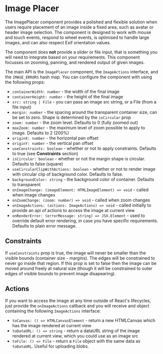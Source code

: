 # Image Placer

The ImagePlacer component provides a polished and flexible solution when
users require placement of an image inside a fixed area, such as avatar or header image selection.
The component is designed to work with mouse and touch events, respond to wheel events, is optimised
to handle large images, and can also respect Exif orientation values.

The component does **not** provide a slider or file input, that is something you will need to integrate
based on your requirements. This component focusses on zooming, panning, and rendered output of given images.

The main API is the `ImagePlacer` component, the `ImageActions` interface, and the `IMAGE_ERRORS` hash map. You can configure
the component with using the following props:

- `containerWidth: number` - the width of the final image
- `containerHeight: number` - the height of the final image
- `src: string | File` - you can pass an image src string, or a File (from a file input)
- `margin: number` - the spacing around the transparent container size, can be set to zero. Shape is determined by the `isCircular` prop
- `zoom: number` - the zoom level. Defaults to 0 (fully zoomed out)
- `maxZoom: number` - the maximum level of zoom possible to apply to image. Defaults to 2 (200%)
- `originX: number` - the horizontal pan offset
- `originY: number` - the vertical pan offset
- `useConstraints: boolean` - whether or not to apply constraints. Defaults to true (see **Constraints** section)
- `isCircular: boolean` - whether or not the margin shape is circular. Defaults to false (square)
- `useCircularClipWithActions: boolean` - whether or not to render image with circular clip of background color. Defaults to false.
- `backgroundColor: string` - the background color of container. Defaults to transparent
- `onImageChange: (imageElement: HTMLImageElement) => void` - called when image changes
- `onZoomChange: (zoom: number) => void` - called when zoom changes
- `onImageActions: (actions: ImageActions) => void` - called initially to provide an api of actions to access the image at current view
- `onRenderError: (errorMessage: string) => JSX.Element` - used to override default error rendering, in case you have specific requirements. Defaults to plain error message.

## Constraints

If `useConstraints` prop is true, the image will never be smaller than the visible bounds (container size - margins). The edges will be constrained to never go inside that region.
If this prop is set to false then the image can be moved around freely at natural size (though it will be constrained to outer edges of visible bounds to prevent image disapearing).

## Actions

If you want to access the image at any time outside of React's lifecycles, just provide the `onImageActions` callback and you will receive
and object containing the following `ImageActions` interface:

- `toCanvas: () => HTMLCanvasElement` - return a new HTMLCanvas which has the image rendered at current view
- `toDataURL: () => string` - return a dataURL string of the image rendered at current view, which you could use as an image src
- `toFile: () => File` - return a `File` object with the same data as `toDataURL`. Useful for uploading blobs.
